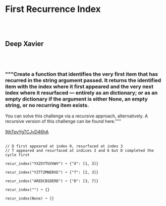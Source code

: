 # First Recurrence Index
<br><br>
## Deep Xavier
<br><br>
### """Create a function that identifies the very first item that has recurred in the string argument passed. It returns the identified item with the index where it first appeared and the very next index where it resurfaced ⁠— entirely as an dictionary; or as an empty dictionary if the argument is either None, an empty string, or no recurring item exists.
You can solve this challenge via a recursive approach, alternatively.
A recursive version of this challenge can be found here."""
<br><br>
[9jhTpvYgTCJyD46hA](https://edabit.com/challenge/9jhTpvYgTCJyD46hA)
<br><br>
```recur_index("DXTDXTXDTXD") ➞ {"D": [0, 3]}
// D first appeared at index 0, resurfaced at index 3
// T appeared and resurfaced at indices 3 and 6 but D completed the cycle first

recur_index("YXZXYTUVXWV") ➞ {"X": [1, 3]}

recur_index("YZTTZMNERXE") ➞ {"T": [2, 3]}

recur_index("AREDCBSDERD") ➞ {"D": [3, 7]}

recur_index("") ➞ {}

recur_index(None) ➞ {}
```

<br><br>
